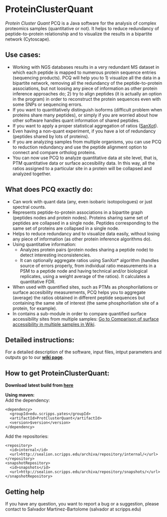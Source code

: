 # ProteinClusterQuant

*Protein Cluster Quant* PCQ is a Java software for the analysis of complex proteomics samples (quantitative or not). It helps to reduce redundancy of peptide-to-protein relationship and to visualize the results in a bipartite network (Cytoscape).  

## Use cases:
 - Working with NGS databases results in a very redundant MS dataset in which each peptide is mapped to numerous protein sequence entries (sequencing products). PCQ will help you to 1) visualize all the data in a bipartite network, removing all the redundancy of the peptide-to-protein associations, but not loosing any piece of information as other protein inference approaches do; 2) try to align peptides (it is actually an option in the program) in order to reconstruct the protein sequences even with some SNPs or sequencing errors.
 - If you want to quantitatively distinguish isoforms (difficult problem when proteins share many peptides), or simply if you are worried about how other software handles quant information of shared peptides.
 - If you want to apply a proper statistical aggregation of ratios ([SanXot](https://www.ncbi.nlm.nih.gov/pubmed/24512137)).
 - Even having a non-quant experiment, if you have a lot of redundancy (peptides shared by lots of proteins).
 - If you are analyzing samples from multiple organisms, you can use PCQ to reduction redundancy and use the peptide alignment option to connect and compare ortholog proteins.
 - You can now use PCQ to analyze quantitative data at site level, that is, PTM quantitative data or surface accesibility data. In this way, all the ratios assigned to a particular site in a protein will be collapsed and analyzed together.

## What does PCQ exactly do:
 - Can work with quant data (any, even isobaric isotopologues) or just spectral counts.
 - Represents peptide-to-protein associations in a bipartite graph (peptides nodes and protein nodes). Proteins sharing same set of peptides are collapsed in a single node. Peptides corresponding to the same set of proteins are collapsed in a single node.
 - Helps to reduce redundancy and to visualize data easily, without losing any piece of information (as other protein inference algorithms do).
 - Using quantitative information:
    - Analyzes protein pairs (protein nodes sharing a peptide node) to detect interesting inconsistencies.
    - It can optionally aggregate ratios using SanXot* algorithm (handles source of errors properly, from individual ratio measurements in a PSM to a peptide node and having technical and/or biological replicates, using a weight average of the ratios). It calculates a quantitative FDR.
 - When used with quantified sites, such as PTMs as phosphorilations or surface accesibility measurements, PCQ helps you to aggregate (average) the ratios obtained in different peptide sequences but containing the same site of interest (the same phosphorilation site of a protein, for example).
 - In contains a sub-module in order to compare quantified surface accessibility sites from multiple samples: [Go to Comparison of surface accessibility in multiple samples in Wiki](https://github.com/proteomicsyates/ProteinClusterQuant/wiki/Comparison-of-surface-accessibility-in-multiple-samples).

## Detailed instructions:  
For a detailed description of the software, input files, intput parameters and outputs go to our **[wiki page](https://github.com/proteomicsyates/ProteinClusterQuant/wiki)**.

## How to get ProteinClusterQuant:

**Download latest build from [here](http://sealion.scripps.edu/PCQ)**  


**Using maven:**   
Add the dependency:  
```
<dependency>  
  <groupId>edu.scripps.yates</groupId>   
  <artifactId>ProtClusterQuant</artifactId>    
  <version>$version</version>  
</dependency>
```  

Add the repositories:  
```
<repository>    
  <id>internal</id>  
  <url>http://sealion.scripps.edu/archiva/repository/internal/</url>  
</repository>  
<snapshotRepository>  
  <id>snapshots</id>  
  <url>http://sealion.scripps.edu/archiva/repository/snapshots/</url>  
</snapshotRepository>
``` 

## Getting help
If you have any question, you want to report a bug or a suggestion, please contact to Salvador Martinez-Bartolome (salvador at scripps.edu)

